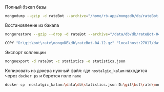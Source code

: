 Полный бэкап базы
```bash
mongodump --gzip -d rateBot --archive="/home/rb-app/mongodb/db/rateBot-04.12.gz"
```

Востановление из бэкапа
```bash
mongorestore --gzip --drop -d rateBot --archive="/data/db/db/rateBot-04.12.gz" 
```

```bash
COPY "D:\git\bot\rate\mongoDB\db\rateBot-04.12.gz" "localhost:27017/data/db/rateBot-04.12.gz"
```


Экспорт коллекции
```bash
mongoexport -d rateBot -c statistics -o statistics.json
```

Копировать из докера нужный файл: где `nostalgic_kalam` находится через `docker ps` и берется поле `name`
```bash
docker cp  nostalgic_kalam:\data\db\statistics.json D:\git\bot\rate\mongoDB\dump
```
